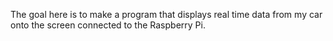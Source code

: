 The goal here is to make a program that displays real time data from my car onto the screen connected to the Raspberry Pi.


